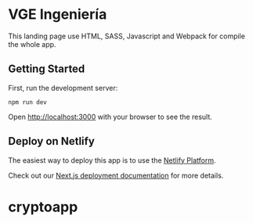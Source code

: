# VGE Ingeniería

This landing page use HTML, SASS, Javascript and Webpack for compile the whole app.

## Getting Started

First, run the development server:

```
npm run dev
```

Open [http://localhost:3000](http://localhost:3000) with your browser to see the result.


## Deploy on Netlify

The easiest way to deploy this app is to use the [Netlify Platform](https://www.netlify.com/).

Check out our [Next.js deployment documentation](https://nextjs.org/docs/deployment) for more details.
# cryptoapp
